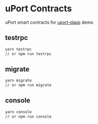 # uPort Contracts
uPort smart contracts for [uport-dapp](https://github.com/hcmlinj/uport-dapp) demo

## testrpc
```bash
yarn testrpc
// or npm run testrpc
```

## migrate
```bash
yarn migrate
// or npm run migrate
```

## console
```bash
yarn console
// or npm run console
```
